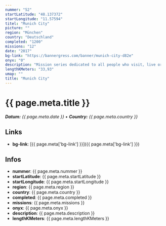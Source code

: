 ```yaml
---
nummer: "52"
startLatitude: "48.137372"
startLongitude: "11.57594"
titel: "Munich City"
picture: ""
region: "München"
country: "Deutschland"
completed: "1200"
missions: "12"
date: "2017"
bg-link: "https://bannergress.com/banner/munich-city-d82e"
onyx: "0"
description: "Mission series dedicated to all people who visit, live or work in Munich. If you are short in time then do only 6, 12 or 18 parts.\n\nFurther informations can be found in portal texts of first mission"
lengthKMeters: "33,93"
umap: ""
title: "Munich City"
---
```


# {{ page.meta.title }}
_**Datum:** {{ page.meta.date }} • **Country:** {{ page.meta.country }}_

## Links
- **bg-link**: [{{ page.meta['bg-link'] }}]({{ page.meta['bg-link'] }})

## Infos
- **nummer**: {{ page.meta.nummer }}
- **startLatitude**: {{ page.meta.startLatitude }}
- **startLongitude**: {{ page.meta.startLongitude }}
- **region**: {{ page.meta.region }}
- **country**: {{ page.meta.country }}
- **completed**: {{ page.meta.completed }}
- **missions**: {{ page.meta.missions }}
- **onyx**: {{ page.meta.onyx }}
- **description**: {{ page.meta.description }}
- **lengthKMeters**: {{ page.meta.lengthKMeters }}


